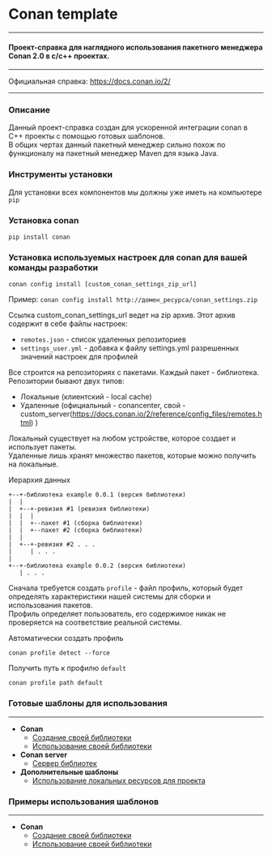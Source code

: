 # Conan template
___
#### Проект-справка для наглядного использования пакетного менеджера Conan 2.0 в c/c++ проектах.
___
Официальная справка: https://docs.conan.io/2/
___
### Описание
Данный проект-справка создан для ускоренной интеграции conan в C++ проекты с помощью готовых шаблонов.  
В общих чертах данный пакетный менеджер сильно похож по функционалу на пакетный менеджер Maven для языка Java.

### Инструменты установки
Для установки всех компонентов мы должны уже иметь на компьютере ```pip```

### Установка conan
```
pip install conan
```
### Установка используемых настроек для conan для вашей команды разработки
```
conan config install [custom_conan_settings_zip_url]
```
Пример: ```conan config install http://домен_ресурса/conan_settings.zip```

Ссылка custom_conan_settings_url ведет на zip архив. Этот архив содержит в себе файлы настроек:
+ ```remotes.json``` - список удаленных репозиториев
+ ```settings_user.yml``` - добавка к файлу settings.yml разрешенных значений настроек для профилей

Все строится на репозиториях с пакетами. Каждый пакет - библиотека.
Репозитории бывают двух типов:
+ Локальные (клиентский - local cache)
+ Удаленные (официальный - conancenter, свой - custom_server(https://docs.conan.io/2/reference/config_files/remotes.html) )

Локальный существует на любом устройстве, которое создает и использует пакеты.  
Удаленные лишь хранят множество пакетов, которые можно получить на локальные.

Иерархия данных
```
+--+-библиотека example 0.0.1 (версия библиотеки)
|  |
|  +--+-ревизия #1 (ревизия библиотеки)
|  |  |
|  |  +--пакет #1 (сборка библиотеки)
|  |  +--пакет #2 (сборка библиотеки)
|  |
|  +--+-ревизия #2 . . .
|     | . . .
|
+--+-библиотека example 0.0.2 (версия библиотеки)
   | . . .
```
Сначала требуется создать ```profile``` - файл профиль, который будет определять
характеристики нашей системы для сборки и использования пакетов.  
Профиль определяет пользователь, его содержимое никак не проверяется на соответствие реальной системы.

Автоматически создать профиль
```
conan profile detect --force
```
Получить путь к профилю ```default```
```
conan profile path default
```

### Готовые шаблоны для использования
___
+ __Conan__
  + [Создание своей библиотеки](./tools/conan_lib_preset/doc/README_RUS.md)
  + [Использование своей библиотеки](./tools/conan_exec_preset/doc/README_RUS.md)
+ __Conan server__
  + [Сервер библиотек](./conan-server/doc/README_RUS.md)
+ __Дополнительные шаблоны__
  + [Использование локальных ресурсов для проекта](./tools/resources/doc/README_RUS.md)
  
  
### Примеры использования шаблонов
___
+ __Conan__
    + [Создание своей библиотеки](presets/build-lib-project/doc/README_RUS.md)
    + [Использование своей библиотеки](presets/build-executable-project/doc/README_RUS.md)